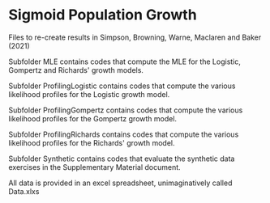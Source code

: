 # Sigmoid Population Growth
Files to re-create results in Simpson, Browning, Warne, Maclaren and Baker (2021)


Subfolder MLE contains codes that compute the MLE for the Logistic, Gompertz and Richards' growth models.

Subfolder ProfilingLogistic contains codes that compute the various likelihood profiles for the Logistic growth model.

Subfolder ProfilingGompertz contains codes that compute the various likelihood profiles for the Gompertz growth model.

Subfolder ProfilingRichards contains codes that compute the various likelihood profiles for the Richards' growth model.

Subfolder Synthetic contains codes that evaluate the synthetic data exercises in the Supplementary Material document.

All data is provided in an excel spreadsheet, unimaginatively called Data.xlxs
